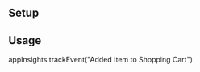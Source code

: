 ## Setup ##<!--  To collect end-user usage analytics about your application,  insert the following script into each page you want to track. Place this code immediately before the closing </head> tag, and before any other scripts. Your first data will appear  automatically in just a few seconds. -->  <script type="text/javascript"> var appInsights=window.appInsights||function(a){ function b(a){c[a]=function(){var b=arguments;c.queue.push(function(){c[a].apply(c,b)})}}var c={config:a},d=document,e=window;setTimeout(function(){var b=d.createElement("script");b.src=a.url||"https://az416426.vo.msecnd.net/scripts/a/ai.0.js",d.getElementsByTagName("script")[0].parentNode.appendChild(b)});try{c.cookie=d.cookie}catch(a){}c.queue=[];for(var f=["Event","Exception","Metric","PageView","Trace","Dependency"];f.length;)b("track"+f.pop());if(b("setAuthenticatedUserContext"),b("clearAuthenticatedUserContext"),b("startTrackEvent"),b("stopTrackEvent"),b("startTrackPage"),b("stopTrackPage"),b("flush"),!a.disableExceptionTracking){f="onerror",b("_"+f);var g=e[f];e[f]=function(a,b,d,e,h){var i=g&&g(a,b,d,e,h);return!0!==i&&c["_"+f](a,b,d,e,h),i}}return c }({ instrumentationKey:"a985c634-ea86-4eda-96db-8fc236f10936" });  window.appInsights=appInsights,appInsights.queue&&0===appInsights.queue.length&&appInsights.trackPageView(); </script> ## Usage ## appInsights.trackEvent("Added Item to Shopping Cart")